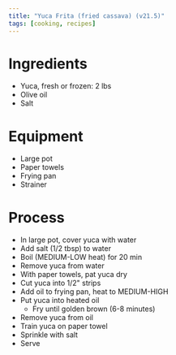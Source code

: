 ```yaml
---
title: "Yuca Frita (fried cassava) (v21.5)"
tags: [cooking, recipes]
---
```


# Ingredients
- Yuca, fresh or frozen: 2 lbs
- Olive oil
- Salt

# Equipment
- Large pot
- Paper towels
- Frying pan
- Strainer

# Process
- In large pot, cover yuca with water
- Add salt (1/2 tbsp) to water
- Boil (MEDIUM-LOW heat) for 20 min
- Remove yuca from water
- With paper towels, pat yuca dry
- Cut yuca into 1/2" strips
- Add oil to frying pan, heat to MEDIUM-HIGH
- Put yuca into heated oil
    - Fry until golden brown (6-8 minutes)
- Remove yuca from oil
- Train yuca on paper towel
- Sprinkle with salt
- Serve